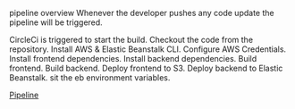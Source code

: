 pipeline overview Whenever the developer pushes any code update the pipeline will be triggered.

CircleCi is triggered to start the build.
Checkout the code from the repository.
Install AWS & Elastic Beanstalk CLI.
Configure AWS Credentials.
Install frontend dependencies.
Install backend dependencies.
Build frontend.
Build backend.
Deploy frontend to S3.
Deploy backend to Elastic Beanstalk.
sit the eb environment variables.

[Pipeline](/image/pipeline.jpg.jpg)